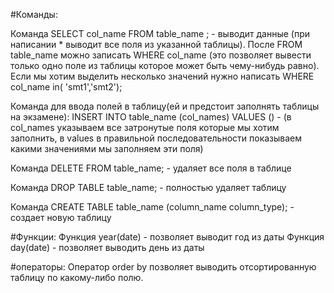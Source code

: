 #Команды:

Команда SELECT col_name FROM table_name ; - выводит данные (при написании * выводит все поля из указанной таблицы). После FROM table_name можно записать WHERE col_name (это позволяет вывести только одно поле из таблицы которое может быть чему-нибудь равно).
Если мы хотим выделить несколько значений нужно написать 
WHERE col_name in( 'smt1','smt2');

Команда для ввода полей в таблицу(ей и предстоит заполнять таблицы на экзамене):
INSERT INTO table_name (col_names) VALUES () - 
(в col_names указываем все затронутые поля которые мы хотим заполнить, 
в values в правильной последовательности показываем какими 
значениями мы заполняем эти поля)

Команда DELETE FROM table_name; - удаляет все поля в таблице

Команда DROP TABLE table_name; - полностью удаляет таблицу 

Команда CREATE TABLE table_name (column_name column_type); - создает новую таблицу 

#Функции:
Функция year(date) - позволяет выводит год из даты
Функция day(date) - позволяет выводить день из даты

#операторы:
Оператор order by позволяет выводить отсортированную таблицу по какому-либо полю.